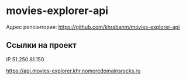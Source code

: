 # movies-explorer-api

Адрес репозитория: https://github.com/khrabanm/movies-explorer-api

## Ссылки на проект

IP 51.250.81.150

https://api.movies-explorer.khr.nomoredomainsrocks.ru
